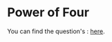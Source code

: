 # Power of Four

You can find the question's :
<a href="https://leetcode.com/problems/power-of-four/description/">here</a>.

